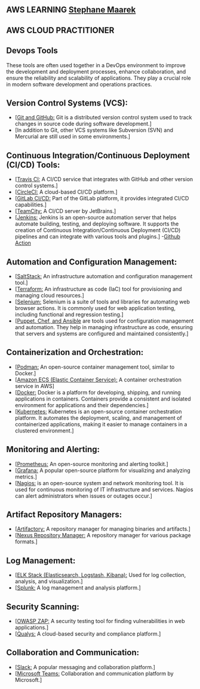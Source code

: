 ## AWS LEARNING [Stephane Maarek](https://www.youtube.com/@StephaneMaarek)

## AWS CLOUD PRACTITIONER 




## Devops Tools

These tools are often used together in a DevOps environment to improve the development and deployment processes, enhance collaboration, and ensure the reliability and scalability of applications. They play a crucial role in modern software development and operations practices.


## Version Control Systems (VCS):

- [[Git and GitHub:]() Git is a distributed version control system used to track changes in source code during software development.]
- [In addition to Git, other VCS systems like Subversion (SVN) and Mercurial are still used in some environments.]


## Continuous Integration/Continuous Deployment (CI/CD) Tools:

- [[Travis CI:]() A CI/CD service that integrates with GitHub and other version control systems.]
- [[CircleCI:]() A cloud-based CI/CD platform.]
- [[GitLab CI/CD:]() Part of the GitLab platform, it provides integrated CI/CD capabilities.]
- [[TeamCity:]() A CI/CD server by JetBrains.]
- [[Jenkins:]() Jenkins is an open-source automation server that helps automate building, testing, and deploying software. It supports the creation of Continuous Integration/Continuous Deployment (CI/CD) pipelines and can integrate with various tools and plugins.]
-[Github Action]()


## Automation and Configuration Management:

- [[SaltStack:]() An infrastructure automation and configuration management tool.]
- [[Terraform:]() An infrastructure as code (IaC) tool for provisioning and managing cloud resources.]
- [[Selenium:]() Selenium is a suite of tools and libraries for automating web browser actions. It is commonly used for web application testing, including functional and regression testing.]
- [[Puppet, Chef, and Ansible]() are tools used for configuration management and automation. They help in managing infrastructure as code, ensuring that servers and systems are configured and maintained consistently.]





## Containerization and Orchestration:

- [[Podman:]() An open-source container management tool, similar to Docker.]
- [[Amazon ECS (Elastic Container Service):]() A container orchestration service in AWS]
- [[Docker:]() Docker is a platform for developing, shipping, and running applications in containers. Containers provide a consistent and isolated environment for applications and their dependencies.]
- [[Kubernetes:]() Kubernetes is an open-source container orchestration platform. It automates the deployment, scaling, and management of containerized applications, making it easier to manage containers in a clustered environment.]




## Monitoring and Alerting:

- [[Prometheus:]() An open-source monitoring and alerting toolkit.]
- [[Grafana:]() A popular open-source platform for visualizing and analyzing metrics.]
- [[Nagios:]() is an open-source system and network monitoring tool. It is used for continuous monitoring of IT infrastructure and services. Nagios can alert administrators when issues or outages occur.]



## Artifact Repository Managers:

- [[Artifactory:]() A repository manager for managing binaries and artifacts.]
- [[Nexus Repository Manager:]() A repository manager for various package formats.]




## Log Management:

- [[ELK Stack (Elasticsearch, Logstash, Kibana):]() Used for log collection, analysis, and visualization.]
- [[Splunk:]() A log management and analysis platform.]



## Security Scanning:
- [[OWASP ZAP:]() A security testing tool for finding vulnerabilities in web applications.]
- [[Qualys:]() A cloud-based security and compliance platform.]



## Collaboration and Communication:

- [[Slack:]() A popular messaging and collaboration platform.]
- [[Microsoft Teams:]() Collaboration and communication platform by Microsoft.]
